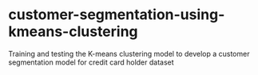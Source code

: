 # customer-segmentation-using-kmeans-clustering
Training and testing the K-means clustering model to develop a customer segmentation model for credit card holder dataset

